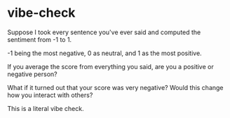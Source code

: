 # vibe-check

Suppose I took every sentence you've ever said and computed the sentiment from -1 to 1. 

-1 being the most negative, 0 as neutral, and 1 as the most positive.

If you average the score from everything you said, are you a positive or negative person?

What if it turned out that your score was very negative? Would this change how you interact with others?

This is a literal vibe check.
